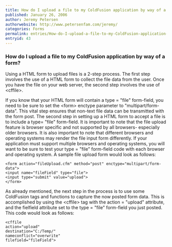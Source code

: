 ```yaml
---
title: How do I upload a file to my ColdFusion application by way of a form?
published: January 26, 2006
author: Jeremy Petersen
authorwebsite: http://www.petersenfam.com/jeremy/
categories: Forms
permalink: entries/How-do-I-upload-a-file-to-my-ColdFusion-application-by-way-of-a-form.html
entryid: 43
---
```


<h3>How do I upload a file to my ColdFusion application by way of a form?</h3>

<p>
Using a HTML form to upload files is a 2-step process. The first step involves the use of a HTML form to collect the file data from the user.  Once you have the file on your web server, the second step involves the use of &lt;cffile&gt;.
</p>

<p>
If you know that your HTML form will contain a type = "file" form-field, you need to be sure to set the &lt;form&gt; enctype parameter to "multipart/form-data".  This vital step ensures that non-text file data can be transmitted with the form post.  The second step in setting up a HTML form to accept a file is to include a type= "file" form-field.  It is important to note that the file upload feature is browser specific and not supported by all browsers- especially older browsers.  It is also important to note that different browsers and operating systems may render the file input form differently.  If your application must support multiple browsers and operating systems, you will want to be sure to test your type = "file" form-field code with each browser and operating system.    A sample file upload form would look as follows:
</p>

<pre><code class="language-markup">&lt;form action=&quot;fileUpload.cfm&quot; method=&quot;post&quot; enctype=&quot;multipart/form-data&quot;&gt;
&lt;input name=&quot;fileField&quot; type=&quot;file&quot;&gt;
&lt;input type=&quot;submit&quot; value=&quot;upload&quot;&gt;
&lt;/form&gt;
</code></pre>

<p>
As already mentioned, the next step in the process is to use some ColdFusion tags and functions to capture the now posted form data.  This is accomplished by using the &lt;cffile&gt; tag with the action = "upload" attribute, and the fielfield attribute set to the type = "file" form-field you just posted.  This code would look as follows:
</p>

<pre><code class="language-markup">&lt;cffile
action=&quot;upload&quot;
destination=&quot;C:/Temp/&quot;
nameconflict=&quot;overwrite&quot;
filefield=&quot;fileField&quot;&gt;
</code></pre>



